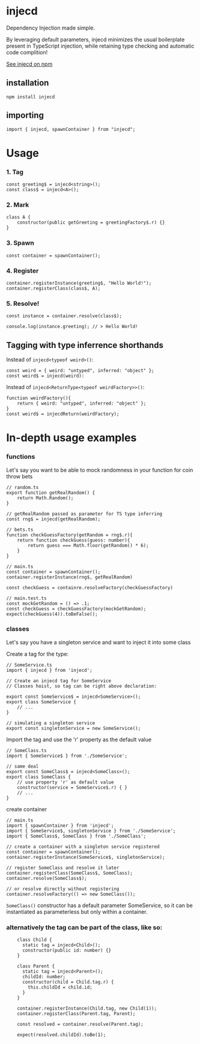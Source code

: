 # injecd

Dependency Injection made simple.

By leveraging default parameters, injecd minimizes the usual boilerplate present in TypeScript injection, while retaining type checking and automatic code complition!

[See injecd on npm](https://www.npmjs.com/package/injecd)

## installation

```
npm install injecd
```

## importing

```
import { injecd, spawnContainer } from "injecd";
```

# Usage

### 1. Tag

```
const greeting$ = injecd<string>();
const class$ = injecd<A>();
```

### 2. Mark

```
class A {
    constructor(public getGreeting = greetingFactory$.r) {}
}
```

### 3. Spawn

```
const container = spawnContainer();
```

### 4. Register

```
container.registerInstance(greeting$, "Hello World!");
container.registerClass(class$, A);
```

### 5. Resolve!

```
const instance = container.resolve(class$);

console.log(instance.greeting); // > Hello World!
```

## Tagging with type inferrence shorthands

Instead of `injecd<typeof weird>()`:

```
const weird = { weird: "untyped", inferred: "object" };
const weird$ = injecd(weird):
```

Instead of `injecd<ReturnType<typeof weirdFactory>>()`:

```
function weirdFactory(){
    return { weird: "untyped", inferred: "object" };
}
const weird$ = injecdReturn(weirdFactory);
```

# In-depth usage examples

### functions

Let's say you want to be able to mock randomness in your function for coin throw bets

```
// random.ts
export function getRealRandom() {
    return Math.Random();
}

// getRealRandom passed as parameter for TS type inferring
const rng$ = injecd(getRealRandom);
```

```
// bets.ts
function checkGuessFactory(getRandom = rng$.r){
    return function checkGuess(guess: number){
        return guess === Math.floor(getRandom() * 6);
    }
}
```

```
// main.ts
const container = spawnContainer();
container.registerInstance(rng$, getRealRandom)

const checkGuess = containre.resolveFactory(checkGuessFactory)
```

```
// main.test.ts
const mockGetRandom = () => .1;
const checkGuess = checkGuessFactory(mockGetRandom);
expect(checkGuess(4)).toBeFalse();
```

### classes

Let's say you have a singleton service and want to inject it into some class

Create a tag for the type:

```
// SomeService.ts
import { injecd } from 'injecd';

// Create an injecd tag for SomeService
// Classes hoist, so tag can be right above declaration:

export const SomeService$ = injecd<SomeService>();
export class SomeService {
    // ...
}

// simulating a singleton service
export const singletonService = new SomeService();
```

Import the tag and use the 'r' property as the default value

```
// SomeClass.ts
import { SomeService$ } from './SomeService';

// same deal
export const SomeClass$ = injecd<SomeClass>();
export class SomeClass {
    // use property 'r' as default value
    constructor(service = SomeService$.r) { }
    // ...
}
```

create container

```
// main.ts
import { spawnContainer } from 'injecd';
import { SomeService$, singletonService } from './SomeService';
import { SomeClass$, SomeClass } from './SomeClass';

// create a container with a singleton service registered
const container = spawnContainer();
container.registerInstance(SomeService$, singletonService);

// register SomeClass and resolve it later
container.registerClass(SomeClass$, SomeClass);
container.resolve(SomeClass$);

// or resolve directly without registering
container.resolveFactory(() => new SomeClass());
```

`SomeClass()` constructor has a default parameter SomeService, so it can be instantiated as parameterless but only within a container.

### alternatively the tag can be part of the class, like so:

```
    class Child {
      static tag = injecd<Child>();
      constructor(public id: number) {}
    }

    class Parent {
      static tag = injecd<Parent>();
      childId: number;
      constructor(child = Child.tag.r) {
        this.childId = child.id;
      }
    }

    container.registerInstance(Child.tag, new Child(1));
    container.registerClass(Parent.tag, Parent);

    const resolved = container.resolve(Parent.tag);

    expect(resolved.childId).toBe(1);
```
